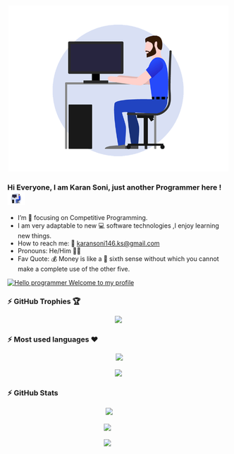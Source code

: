<p align="center">
  <img src="https://github.com/Karansoni1910/Karansoni1910/blob/main/Developer.gif" width="500px">
</p>

### Hi Everyone, I am Karan Soni, just another Programmer here ! <img src="https://github.com/Karansoni1910/Karansoni1910/blob/main/Developer.gif" width="40px">

- I’m 🎯 focusing on Competitive Programming.
- I am very adaptable to new 💻 software technologies ,I enjoy learning new things.
- How to reach me: 📩 karansoni146.ks@gmail.com
- Pronouns: He/Him 🧔‍♂️ 
- Fav Quote: 💰 Money is like a 🤔 sixth sense without which you cannot make a complete use of the other five.

[![Hello programmer Welcome to my profile ](https://img.shields.io/badge/Hello,Programmer!-Welcome-orange.svg?style=flat&logo=github)](https://github.com/Karansoni1910)


### :zap: GitHub Trophies 🏆
<p align="center">
  <a href="https://github.com/ryo-ma/github-profile-trophy" target="_blank">
    <img src="https://github-profile-trophy.vercel.app/?username=Karansoni1910&column=8&margin-w=15&margin-h=15&no-bg=true&no-frame=true&theme=juicyfresh"/>
  </a>
</p> 

### :zap: Most used languages ❤️
<p align="center">&nbsp;<img src= "https://github-readme-stats.vercel.app/api/top-langs/?username=Karansoni1910&layout=compact&hide=html&theme=dracula&hide_border=true"><br>
<a href="https://github.com/ryo-ma/github-profile-trophy" target="_blank">
        <img src= "https://github-profile-summary-cards.vercel.app/api/cards/repos-per-language?username=Karansoni1910&theme=dracula" alt=""><br>
    <img src= "https://github-profile-summary-cards.vercel.app/api/cards/most-commit-language?username=Karansoni1910&theme=dracula">
</a>
</p>

### :zap: GitHub Stats
<p align="center" style="width:90%">&nbsp;
  <img align="center" src="https://github-readme-stats.vercel.app/api?username=Karansoni1910&show_icons=true&hide_border=true&show_owner=true&title_color=FF00FF&theme=dark&custom_title=Hello Programiz! &layout=compact" /><br><br>
  <img align="center" src="https://github-readme-streak-stats.herokuapp.com/?user=Karansoni1910&theme=radical&custom_title=streak-stats&hide_border=true&layout=compact" /><br><br>
  <img align="center" src="https://github-profile-summary-cards.vercel.app/api/cards/profile-details?username=Karansoni1910&theme=monokai" />
</p>


<!-- Here are some ideas to get you started:

- 🔭 I’m currently working on ...
- 🌱 I’m currently learning ...
- 👯 I’m looking to collaborate on ...
- 🤔 I’m looking for help with ...
- 💬 Ask me about ...
- 📫 How to reach me: ...
- 😄 Pronouns: ...
- ⚡ Fun fact: ...
-->
